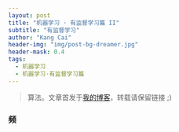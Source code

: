 ```yaml
---
layout: post
title: "机器学习 · 有监督学习篇 II"
subtitle: "有监督学习"
author: "Kang Cai"
header-img: "img/post-bg-dreamer.jpg"
header-mask: 0.4
tags:
  - 机器学习
  - 机器学习·有监督学习篇
---
```


> 算法。文章首发于[我的博客](https://kangcai.github.io/)，转载请保留链接 ;)

### 频

